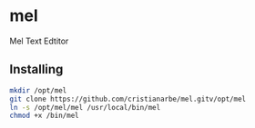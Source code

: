 # mel
Mel Text Edtitor

## Installing 

``` bash
mkdir /opt/mel
git clone https://github.com/cristianarbe/mel.gitv/opt/mel
ln -s /opt/mel/mel /usr/local/bin/mel
chmod +x /bin/mel
```
